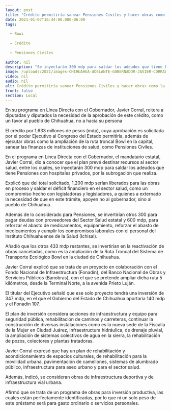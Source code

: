 ```yaml
---
layout: post
title: "Crédito permitiría sanear Pensiones Civiles y hacer obras como la ampliación del Bowí"
date: 2021-01-07T16:44:00.000-06:00
tags:
  
  - Bowi
  
  - Crédito
  
  - Pensiones Civiles
  
author: nil
description: "Se inyectarán 300 mdp para saldar los adeudos que tiene Pensiones con hospitales privados, por la subrogación que realiza."
image: /uploads/2021/images-CHIHUAHUA-ADELANTE-GOBERNADOR-JAVIER-CORRAL-696x392-1.jpg
video: nil
audio: nil
alt: Crédito permitiría sanear Pensiones Civiles y hacer obras como la ampliación del Bowí
front: false
section: Local
---
```


En su programa en Línea Directa con el Gobernador, Javier Corral, reitera a diputadas y diputados la necesidad de la aprobación de este crédito, como un favor al pueblo de Chihuahua, no a hacia su persona

El crédito por 1,633 millones de pesos (mdp), cuya aprobación es solicitada por el poder Ejecutivo al Congreso del Estado permitiría, además de ejecutar obras como la ampliación de la ruta troncal Bowí en la capital, sanear las finanzas de instituciones de salud, como Pensiones Civiles.

En el programa en Línea Directa con el Gobernador, el mandatario estatal, Javier Corral, dio a conocer que el plan prevé destinar recursos al sector salud, entre los cuales, se inyectarán 300 mdp para saldar los adeudos que tiene Pensiones con hospitales privados, por la subrogación que realiza.

Explicó que del total solicitado, 1,200 mdp serían liberados para las obras en proceso y saldar el déficit financiero en el sector salud, como un compromiso hecho con legisladoras y legisladores, a quienes a externado la necesidad de que en este trámite, apoyen no al gobernador, sino al pueblo de Chihuahua.

Además de lo considerado para Pensiones, se invertirían otros 300 para pagar deudas con proveedores del Sector Salud estatal y 600 mdp, para reforzar el abasto de medicamentos, equipamiento, reforzar el abasto de medicamentos y cumplir los compromisos laborales con el personal del Instituto Chihuahuense de la Salud (Ichisal).

Añadió que los otros 433 mdp restantes, se invertirían en la reactivación de obras canceladas, como es la ampliación de la Ruta Troncal del Sistema de Transporte Ecológico Bowí en la ciudad de Chihuahua.

Javier Corral explicó que se trata de un proyecto en colaboración con el Fondo Nacional de Infraestructura (Fonadin), del Banco Nacional de Obras y Servicios Públicos (Banobras), con el que se pretende ampliar dicha ruta 5 kilómetros, desde la Terminal Norte, a la avenida Prieto Luján. 

El titular del Ejecutivo señaló que ese solo proyecto tendrá una inversión de 347 mdp, en el que el Gobierno del Estado de Chihuahua aportaría 140 mdp y el Fonadin 107.

El plan de inversión considera acciones de infraestructura y equipo para seguridad pública, rehabilitación de caminos y carreteras, continuar la construcción de diversas instalaciones como es la nueva sede de la Fiscalía de la Mujer en Ciudad Juárez, infraestructura hidráulica, de drenaje pluvial, la ampliación de sistemas colectivos de agua en la sierra, la rehabilitación de pozos, colectores y plantas tratadoras.

Javier Corral expresó que hay un plan de rehabilitación y acondicionamiento de espacios culturales, de rehabilitación para la movilidad urbana, pavimentación de camellones, sistemas de alumbrado público, infraestructura para aseo urbano y para el sector salud.

Además, indicó, se consideran obras de infraestructura deportiva y de infraestructura vial urbana.

Afirmó que se trata de un programa de obras para inversión productiva, las cuales están perfectamente identificadas, por lo que ni un solo peso de este préstamo será para gasto ordinario o servicios personales.